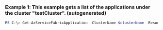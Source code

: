### Example 1: This example gets a list of the applications under the cluster "testCluster". (autogenerated)
```powershell
PS C:\> Get-AzServiceFabricApplication -ClusterName $clusterName -ResourceGroupName $resourceGroupName
```

